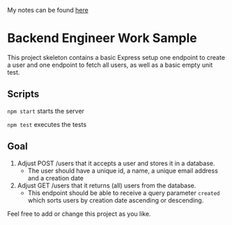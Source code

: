 My notes can be found [here](NOTES.md)

# Backend Engineer Work Sample

This project skeleton contains a basic Express setup one endpoint to create a user and one endpoint to fetch all users, as well as a basic empty unit test.

## Scripts

`npm start` starts the server

`npm test` executes the tests

## Goal

1. Adjust POST /users that it accepts a user and stores it in a database.
    - The user should have a unique id, a name, a unique email address and a creation date
2. Adjust GET /users that it returns (all) users from the database.
    - This endpoint should be able to receive a query parameter `created` which sorts users by creation date ascending or descending.

Feel free to add or change this project as you like.
